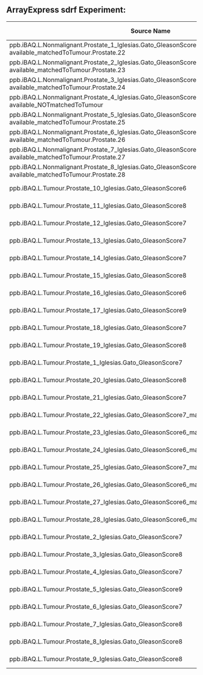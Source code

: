 
ArrayExpress sdrf Experiment:
-----------------------------

| Source Name   | characteristics[organism] | characteristics[sex] | characteristics[developmental stage] | characteristics[organism part] | characteristics[sampling site] | characteristics[disease] | characteristics[disease staging] | characteristics[individual] | Material Type | Protocol REF | Extract Name   | Assay Name          | Technology Type   |
|---------------------------------------------------------------------------------------------|---------------------------|----------------------|--------------------------------------|--------------------------------|--------------------------------|--------------------------|----------------------------------|-----------------------------|---------------|--------------|---------------------------------------------------------------------------------------------|---------------------------------------------------------------------------------------------|-------------------|
| ppb.iBAQ.L.Nonmalignant.Prostate_1_Iglesias.Gato_GleasonScorenot available_matchedToTumour.Prostate.22 | homo sapiens              | male                 | adult                                | prostate gland                 | prostate gland                 | normal                   |                                  | Individual  1               | organism part | Protocol 5   | ppb.iBAQ.L.Nonmalignant.Prostate_1_Iglesias.Gato_GleasonScorenot available_matchedToTumour.Prostate.22 | ppb.iBAQ.L.Nonmalignant.Prostate_1_Iglesias.Gato_GleasonScorenot available_matchedToTumour.Prostate.22 | mass spectrometry |
| ppb.iBAQ.L.Nonmalignant.Prostate_2_Iglesias.Gato_GleasonScorenot available_matchedToTumour.Prostate.23 | homo sapiens              | male                 | adult                                | prostate gland                 | prostate gland                 | normal                   |                                  | Individual  2               | organism part | Protocol 5   | ppb.iBAQ.L.Nonmalignant.Prostate_2_Iglesias.Gato_GleasonScorenot available_matchedToTumour.Prostate.23 | ppb.iBAQ.L.Nonmalignant.Prostate_2_Iglesias.Gato_GleasonScorenot available_matchedToTumour.Prostate.23 | mass spectrometry |
| ppb.iBAQ.L.Nonmalignant.Prostate_3_Iglesias.Gato_GleasonScorenot available_matchedToTumour.Prostate.24 | homo sapiens              | male                 | adult                                | prostate gland                 | prostate gland                 | normal                   |                                  | Individual  3               | organism part | Protocol 5   | ppb.iBAQ.L.Nonmalignant.Prostate_3_Iglesias.Gato_GleasonScorenot available_matchedToTumour.Prostate.24 | ppb.iBAQ.L.Nonmalignant.Prostate_3_Iglesias.Gato_GleasonScorenot available_matchedToTumour.Prostate.24 | mass spectrometry |
| ppb.iBAQ.L.Nonmalignant.Prostate_4_Iglesias.Gato_GleasonScorenot available_NOTmatchedToTumour          | homo sapiens              | male                 | adult                                | prostate gland                 | prostate gland                 | normal                   |                                  | Individual  4               | organism part | Protocol 5   | ppb.iBAQ.L.Nonmalignant.Prostate_4_Iglesias.Gato_GleasonScorenot available_NOTmatchedToTumour          | ppb.iBAQ.L.Nonmalignant.Prostate_4_Iglesias.Gato_GleasonScorenot available_NOTmatchedToTumour          | mass spectrometry |
| ppb.iBAQ.L.Nonmalignant.Prostate_5_Iglesias.Gato_GleasonScorenot available_matchedToTumour.Prostate.25 | homo sapiens              | male                 | adult                                | prostate gland                 | prostate gland                 | normal                   |                                  | Individual  5               | organism part | Protocol 5   | ppb.iBAQ.L.Nonmalignant.Prostate_5_Iglesias.Gato_GleasonScorenot available_matchedToTumour.Prostate.25 | ppb.iBAQ.L.Nonmalignant.Prostate_5_Iglesias.Gato_GleasonScorenot available_matchedToTumour.Prostate.25 | mass spectrometry |
| ppb.iBAQ.L.Nonmalignant.Prostate_6_Iglesias.Gato_GleasonScorenot available_matchedToTumour.Prostate.26 | homo sapiens              | male                 | adult                                | prostate gland                 | prostate gland                 | normal                   |                                  | Individual  6               | organism part | Protocol 5   | ppb.iBAQ.L.Nonmalignant.Prostate_6_Iglesias.Gato_GleasonScorenot available_matchedToTumour.Prostate.26 | ppb.iBAQ.L.Nonmalignant.Prostate_6_Iglesias.Gato_GleasonScorenot available_matchedToTumour.Prostate.26 | mass spectrometry |
| ppb.iBAQ.L.Nonmalignant.Prostate_7_Iglesias.Gato_GleasonScorenot available_matchedToTumour.Prostate.27 | homo sapiens              | male                 | adult                                | prostate gland                 | prostate gland                 | normal                   |                                  | Individual  7               | organism part | Protocol 5   | ppb.iBAQ.L.Nonmalignant.Prostate_7_Iglesias.Gato_GleasonScorenot available_matchedToTumour.Prostate.27 | ppb.iBAQ.L.Nonmalignant.Prostate_7_Iglesias.Gato_GleasonScorenot available_matchedToTumour.Prostate.27 | mass spectrometry |
| ppb.iBAQ.L.Nonmalignant.Prostate_8_Iglesias.Gato_GleasonScorenot available_matchedToTumour.Prostate.28 | homo sapiens              | male                 | adult                                | prostate gland                 | prostate gland                 | normal                   |                                  | Individual  8               | organism part | Protocol 5   | ppb.iBAQ.L.Nonmalignant.Prostate_8_Iglesias.Gato_GleasonScorenot available_matchedToTumour.Prostate.28 | ppb.iBAQ.L.Nonmalignant.Prostate_8_Iglesias.Gato_GleasonScorenot available_matchedToTumour.Prostate.28 | mass spectrometry |
| ppb.iBAQ.L.Tumour.Prostate_10_Iglesias.Gato_GleasonScore6                                   | homo sapiens              | male                 | adult                                | prostate gland                 | prostate gland                 | prostate adenocarcinoma  | Gleason Score 6                  | Individual  10              | organism part | Protocol 5   | ppb.iBAQ.L.Tumour.Prostate_10_Iglesias.Gato_GleasonScore6                                   | ppb.iBAQ.L.Tumour.Prostate_10_Iglesias.Gato_GleasonScore6                                   | mass spectrometry |
| ppb.iBAQ.L.Tumour.Prostate_11_Iglesias.Gato_GleasonScore8                                   | homo sapiens              | male                 | adult                                | prostate gland                 | prostate gland                 | prostate adenocarcinoma  | Gleason Score 8                  | Individual  11              | organism part | Protocol 5   | ppb.iBAQ.L.Tumour.Prostate_11_Iglesias.Gato_GleasonScore8                                   | ppb.iBAQ.L.Tumour.Prostate_11_Iglesias.Gato_GleasonScore8                                   | mass spectrometry |
| ppb.iBAQ.L.Tumour.Prostate_12_Iglesias.Gato_GleasonScore7                                   | homo sapiens              | male                 | adult                                | prostate gland                 | prostate gland                 | prostate adenocarcinoma  | Gleason Score 7                  | Individual  12              | organism part | Protocol 5   | ppb.iBAQ.L.Tumour.Prostate_12_Iglesias.Gato_GleasonScore7                                   | ppb.iBAQ.L.Tumour.Prostate_12_Iglesias.Gato_GleasonScore7                                   | mass spectrometry |
| ppb.iBAQ.L.Tumour.Prostate_13_Iglesias.Gato_GleasonScore7                                   | homo sapiens              | male                 | adult                                | prostate gland                 | prostate gland                 | prostate adenocarcinoma  | Gleason Score 7                  | Individual  13              | organism part | Protocol 5   | ppb.iBAQ.L.Tumour.Prostate_13_Iglesias.Gato_GleasonScore7                                   | ppb.iBAQ.L.Tumour.Prostate_13_Iglesias.Gato_GleasonScore7                                   | mass spectrometry |
| ppb.iBAQ.L.Tumour.Prostate_14_Iglesias.Gato_GleasonScore7                                   | homo sapiens              | male                 | adult                                | prostate gland                 | prostate gland                 | prostate adenocarcinoma  | Gleason Score 7                  | Individual  14              | organism part | Protocol 5   | ppb.iBAQ.L.Tumour.Prostate_14_Iglesias.Gato_GleasonScore7                                   | ppb.iBAQ.L.Tumour.Prostate_14_Iglesias.Gato_GleasonScore7                                   | mass spectrometry |
| ppb.iBAQ.L.Tumour.Prostate_15_Iglesias.Gato_GleasonScore8                                   | homo sapiens              | male                 | adult                                | prostate gland                 | prostate gland                 | prostate adenocarcinoma  | Gleason Score 8                  | Individual  15              | organism part | Protocol 5   | ppb.iBAQ.L.Tumour.Prostate_15_Iglesias.Gato_GleasonScore8                                   | ppb.iBAQ.L.Tumour.Prostate_15_Iglesias.Gato_GleasonScore8                                   | mass spectrometry |
| ppb.iBAQ.L.Tumour.Prostate_16_Iglesias.Gato_GleasonScore6                                   | homo sapiens              | male                 | adult                                | prostate gland                 | prostate gland                 | prostate adenocarcinoma  | Gleason Score 6                  | Individual  16              | organism part | Protocol 5   | ppb.iBAQ.L.Tumour.Prostate_16_Iglesias.Gato_GleasonScore6                                   | ppb.iBAQ.L.Tumour.Prostate_16_Iglesias.Gato_GleasonScore6                                   | mass spectrometry |
| ppb.iBAQ.L.Tumour.Prostate_17_Iglesias.Gato_GleasonScore9                                   | homo sapiens              | male                 | adult                                | prostate gland                 | prostate gland                 | prostate adenocarcinoma  | Gleason Score 9                  | Individual  17              | organism part | Protocol 5   | ppb.iBAQ.L.Tumour.Prostate_17_Iglesias.Gato_GleasonScore9                                   | ppb.iBAQ.L.Tumour.Prostate_17_Iglesias.Gato_GleasonScore9                                   | mass spectrometry |
| ppb.iBAQ.L.Tumour.Prostate_18_Iglesias.Gato_GleasonScore7                                   | homo sapiens              | male                 | adult                                | prostate gland                 | prostate gland                 | prostate adenocarcinoma  | Gleason Score 7                  | Individual  18              | organism part | Protocol 5   | ppb.iBAQ.L.Tumour.Prostate_18_Iglesias.Gato_GleasonScore7                                   | ppb.iBAQ.L.Tumour.Prostate_18_Iglesias.Gato_GleasonScore7                                   | mass spectrometry |
| ppb.iBAQ.L.Tumour.Prostate_19_Iglesias.Gato_GleasonScore8                                   | homo sapiens              | male                 | adult                                | prostate gland                 | prostate gland                 | prostate adenocarcinoma  | Gleason Score 8                  | Individual  19              | organism part | Protocol 5   | ppb.iBAQ.L.Tumour.Prostate_19_Iglesias.Gato_GleasonScore8                                   | ppb.iBAQ.L.Tumour.Prostate_19_Iglesias.Gato_GleasonScore8                                   | mass spectrometry |
| ppb.iBAQ.L.Tumour.Prostate_1_Iglesias.Gato_GleasonScore7                                    | homo sapiens              | male                 | adult                                | prostate gland                 | prostate gland                 | prostate adenocarcinoma  | Gleason Score 7                  | Individual  1               | organism part | Protocol 5   | ppb.iBAQ.L.Tumour.Prostate_1_Iglesias.Gato_GleasonScore7                                    | ppb.iBAQ.L.Tumour.Prostate_1_Iglesias.Gato_GleasonScore7                                    | mass spectrometry |
| ppb.iBAQ.L.Tumour.Prostate_20_Iglesias.Gato_GleasonScore8                                   | homo sapiens              | male                 | adult                                | prostate gland                 | prostate gland                 | prostate adenocarcinoma  | Gleason Score 8                  | Individual  20              | organism part | Protocol 5   | ppb.iBAQ.L.Tumour.Prostate_20_Iglesias.Gato_GleasonScore8                                   | ppb.iBAQ.L.Tumour.Prostate_20_Iglesias.Gato_GleasonScore8                                   | mass spectrometry |
| ppb.iBAQ.L.Tumour.Prostate_21_Iglesias.Gato_GleasonScore7                                   | homo sapiens              | male                 | adult                                | prostate gland                 | prostate gland                 | prostate adenocarcinoma  | Gleason Score 7                  | Individual  21              | organism part | Protocol 5   | ppb.iBAQ.L.Tumour.Prostate_21_Iglesias.Gato_GleasonScore7                                   | ppb.iBAQ.L.Tumour.Prostate_21_Iglesias.Gato_GleasonScore7                                   | mass spectrometry |
| ppb.iBAQ.L.Tumour.Prostate_22_Iglesias.Gato_GleasonScore7_matchedToNonmalignant.Prostate.1  | homo sapiens              | male                 | adult                                | prostate gland                 | prostate gland                 | prostate adenocarcinoma  | Gleason Score 7                  | Individual  22              | organism part | Protocol 5   | ppb.iBAQ.L.Tumour.Prostate_22_Iglesias.Gato_GleasonScore7_matchedToNonmalignant.Prostate.1  | ppb.iBAQ.L.Tumour.Prostate_22_Iglesias.Gato_GleasonScore7_matchedToNonmalignant.Prostate.1  | mass spectrometry |
| ppb.iBAQ.L.Tumour.Prostate_23_Iglesias.Gato_GleasonScore6_matchedToNonmalignant.Prostate.2  | homo sapiens              | male                 | adult                                | prostate gland                 | prostate gland                 | prostate adenocarcinoma  | Gleason Score 6                  | Individual  23              | organism part | Protocol 5   | ppb.iBAQ.L.Tumour.Prostate_23_Iglesias.Gato_GleasonScore6_matchedToNonmalignant.Prostate.2  | ppb.iBAQ.L.Tumour.Prostate_23_Iglesias.Gato_GleasonScore6_matchedToNonmalignant.Prostate.2  | mass spectrometry |
| ppb.iBAQ.L.Tumour.Prostate_24_Iglesias.Gato_GleasonScore6_matchedToNonmalignant.Prostate.3  | homo sapiens              | male                 | adult                                | prostate gland                 | prostate gland                 | prostate adenocarcinoma  | Gleason Score 6                  | Individual  24              | organism part | Protocol 5   | ppb.iBAQ.L.Tumour.Prostate_24_Iglesias.Gato_GleasonScore6_matchedToNonmalignant.Prostate.3  | ppb.iBAQ.L.Tumour.Prostate_24_Iglesias.Gato_GleasonScore6_matchedToNonmalignant.Prostate.3  | mass spectrometry |
| ppb.iBAQ.L.Tumour.Prostate_25_Iglesias.Gato_GleasonScore7_matchedToNonmalignant.Prostate.5  | homo sapiens              | male                 | adult                                | prostate gland                 | prostate gland                 | prostate adenocarcinoma  | Gleason Score 7                  | Individual  25              | organism part | Protocol 5   | ppb.iBAQ.L.Tumour.Prostate_25_Iglesias.Gato_GleasonScore7_matchedToNonmalignant.Prostate.5  | ppb.iBAQ.L.Tumour.Prostate_25_Iglesias.Gato_GleasonScore7_matchedToNonmalignant.Prostate.5  | mass spectrometry |
| ppb.iBAQ.L.Tumour.Prostate_26_Iglesias.Gato_GleasonScore6_matchedToNonmalignant.Prostate.6  | homo sapiens              | male                 | adult                                | prostate gland                 | prostate gland                 | prostate adenocarcinoma  | Gleason Score 6                  | Individual  26              | organism part | Protocol 5   | ppb.iBAQ.L.Tumour.Prostate_26_Iglesias.Gato_GleasonScore6_matchedToNonmalignant.Prostate.6  | ppb.iBAQ.L.Tumour.Prostate_26_Iglesias.Gato_GleasonScore6_matchedToNonmalignant.Prostate.6  | mass spectrometry |
| ppb.iBAQ.L.Tumour.Prostate_27_Iglesias.Gato_GleasonScore6_matchedToNonmalignant.Prostate.7  | homo sapiens              | male                 | adult                                | prostate gland                 | prostate gland                 | prostate adenocarcinoma  | Gleason Score 6                  | Individual  27              | organism part | Protocol 5   | ppb.iBAQ.L.Tumour.Prostate_27_Iglesias.Gato_GleasonScore6_matchedToNonmalignant.Prostate.7  | ppb.iBAQ.L.Tumour.Prostate_27_Iglesias.Gato_GleasonScore6_matchedToNonmalignant.Prostate.7  | mass spectrometry |
| ppb.iBAQ.L.Tumour.Prostate_28_Iglesias.Gato_GleasonScore6_matchedToNonmalignant.Prostate.8  | homo sapiens              | male                 | adult                                | prostate gland                 | prostate gland                 | prostate adenocarcinoma  | Gleason Score 6                  | Individual  28              | organism part | Protocol 5   | ppb.iBAQ.L.Tumour.Prostate_28_Iglesias.Gato_GleasonScore6_matchedToNonmalignant.Prostate.8  | ppb.iBAQ.L.Tumour.Prostate_28_Iglesias.Gato_GleasonScore6_matchedToNonmalignant.Prostate.8  | mass spectrometry |
| ppb.iBAQ.L.Tumour.Prostate_2_Iglesias.Gato_GleasonScore7                                    | homo sapiens              | male                 | adult                                | prostate gland                 | prostate gland                 | prostate adenocarcinoma  | Gleason Score 7                  | Individual  2               | organism part | Protocol 5   | ppb.iBAQ.L.Tumour.Prostate_2_Iglesias.Gato_GleasonScore7                                    | ppb.iBAQ.L.Tumour.Prostate_2_Iglesias.Gato_GleasonScore7                                    | mass spectrometry |
| ppb.iBAQ.L.Tumour.Prostate_3_Iglesias.Gato_GleasonScore8                                    | homo sapiens              | male                 | adult                                | prostate gland                 | prostate gland                 | prostate adenocarcinoma  | Gleason Score 8                  | Individual  3               | organism part | Protocol 5   | ppb.iBAQ.L.Tumour.Prostate_3_Iglesias.Gato_GleasonScore8                                    | ppb.iBAQ.L.Tumour.Prostate_3_Iglesias.Gato_GleasonScore8                                    | mass spectrometry |
| ppb.iBAQ.L.Tumour.Prostate_4_Iglesias.Gato_GleasonScore7                                    | homo sapiens              | male                 | adult                                | prostate gland                 | prostate gland                 | prostate adenocarcinoma  | Gleason Score 7                  | Individual  4               | organism part | Protocol 5   | ppb.iBAQ.L.Tumour.Prostate_4_Iglesias.Gato_GleasonScore7                                    | ppb.iBAQ.L.Tumour.Prostate_4_Iglesias.Gato_GleasonScore7                                    | mass spectrometry |
| ppb.iBAQ.L.Tumour.Prostate_5_Iglesias.Gato_GleasonScore9                                    | homo sapiens              | male                 | adult                                | prostate gland                 | prostate gland                 | prostate adenocarcinoma  | Gleason Score 9                  | Individual  5               | organism part | Protocol 5   | ppb.iBAQ.L.Tumour.Prostate_5_Iglesias.Gato_GleasonScore9                                    | ppb.iBAQ.L.Tumour.Prostate_5_Iglesias.Gato_GleasonScore9                                    | mass spectrometry |
| ppb.iBAQ.L.Tumour.Prostate_6_Iglesias.Gato_GleasonScore7                                    | homo sapiens              | male                 | adult                                | prostate gland                 | prostate gland                 | prostate adenocarcinoma  | Gleason Score 7                  | Individual  6               | organism part | Protocol 5   | ppb.iBAQ.L.Tumour.Prostate_6_Iglesias.Gato_GleasonScore7                                    | ppb.iBAQ.L.Tumour.Prostate_6_Iglesias.Gato_GleasonScore7                                    | mass spectrometry |
| ppb.iBAQ.L.Tumour.Prostate_7_Iglesias.Gato_GleasonScore8                                    | homo sapiens              | male                 | adult                                | prostate gland                 | prostate gland                 | prostate adenocarcinoma  | Gleason Score 8                  | Individual  7               | organism part | Protocol 5   | ppb.iBAQ.L.Tumour.Prostate_7_Iglesias.Gato_GleasonScore8                                    | ppb.iBAQ.L.Tumour.Prostate_7_Iglesias.Gato_GleasonScore8                                    | mass spectrometry |
| ppb.iBAQ.L.Tumour.Prostate_8_Iglesias.Gato_GleasonScore8                                    | homo sapiens              | male                 | adult                                | prostate gland                 | prostate gland                 | prostate adenocarcinoma  | Gleason Score 8                  | Individual  8               | organism part | Protocol 5   | ppb.iBAQ.L.Tumour.Prostate_8_Iglesias.Gato_GleasonScore8                                    | ppb.iBAQ.L.Tumour.Prostate_8_Iglesias.Gato_GleasonScore8                                    | mass spectrometry |
| ppb.iBAQ.L.Tumour.Prostate_9_Iglesias.Gato_GleasonScore8                                    | homo sapiens              | male                 | adult                                | prostate gland                 | prostate gland                 | prostate adenocarcinoma  | Gleason Score 8                  | Individual  9               | organism part | Protocol 5   | ppb.iBAQ.L.Tumour.Prostate_9_Iglesias.Gato_GleasonScore8                                    | ppb.iBAQ.L.Tumour.Prostate_9_Iglesias.Gato_GleasonScore8                                    | mass spectrometry |
